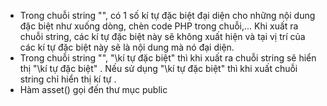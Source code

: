 - Trong chuỗi string "", có 1 số kí tự đặc biệt đại diện cho những nội dung đặc biệt như xuống dòng, chèn code PHP trong chuỗi,... Khi xuất ra chuỗi string, các kí tự đặc biệt này sẽ không xuất hiện và tại vị trí của các kí tự đặc biệt này sẽ là nội dung mà nó đại diện.
- Trong chuỗi string "", "\kí tự đặc biệt" thì khi xuất ra chuỗi string sẽ hiển thị "\kí tự đặc biệt" . Nếu sử dụng "\\kí tự đặc biệt" thì khi xuất chuỗi string chỉ hiển thị kí tự \.
- Hàm asset() gọi đến thư mục public